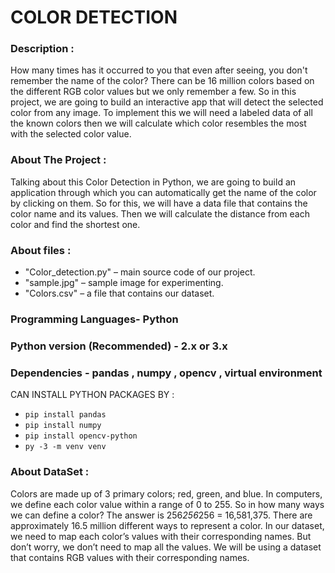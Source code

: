 # COLOR DETECTION 

### Description :
How many times has it occurred to you that even after seeing, you
don't remember the name of the color? There can be 16 million colors based on the different RGB color values but we only remember a few.
So in this project, we are going to build an interactive app that will detect the selected color from any image. To implement this we will
need a labeled data of all the known colors then we will calculate which color resembles the most with the selected color value.

### About The Project :
Talking about this Color Detection in Python, we are going to build an application through which you can automatically 
get the name of the color by clicking on them. So for this, we will have a data file that contains the color name and its values. 
Then we will calculate the distance from each color and find the shortest one.

### About files :
- "Color_detection.py" – main source code of our project.
- "sample.jpg" – sample image for experimenting.
- "Colors.csv" – a file that contains our dataset.

### Programming Languages- Python

### Python version (Recommended) - 2.x or 3.x

### Dependencies - pandas , numpy , opencv , virtual environment
CAN INSTALL PYTHON PACKAGES BY : 
- `pip install pandas`
- `pip install numpy`
- `pip install opencv-python`
- `py -3 -m venv venv`

### About DataSet :
Colors are made up of 3 primary colors; red, green, and blue. In computers, we define each color value within a range of 0 to 255.
So in how many ways we can define a color? The answer is 256*256*256 = 16,581,375. There are approximately 16.5 million different ways to represent a color.
In our dataset, we need to map each color’s values with their corresponding names. But don’t worry, we don’t need to map all the values.
We will be using a dataset that contains RGB values with their corresponding names.
